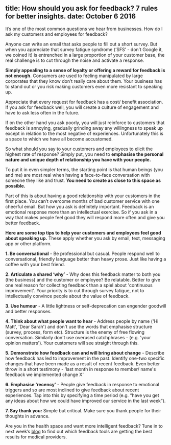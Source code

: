 title: How should you ask for feedback? 7 rules for better insights.
date: October 6 2016
---
It’s one of the most common questions we hear from businesses. How do I ask my customers and employees for feedback?

Anyone can write an email that asks people to fill out a short survey. But when you appreciate that survey fatigue syndrome (‘SFS’ - don’t Google it, we coined it) is entrenched in a large proportion of your customer base, the real challenge is to cut through the noise and activate a response. 

**Simply appealing to a sense of loyalty or offering a reward for feedback is not enough.** Consumers are used to feeling manipulated by large corporates that they know don’t really care about them. Your business has to stand out or you risk making customers even more resistant to speaking up. 

Appreciate that every request for feedback has a cost/ benefit association. If you ask for feedback well, you will create a culture of engagement and have to ask less often in the future. 

If on the other hand you ask poorly, you will just reinforce to customers that feedback is annoying, gradually grinding away any willingness to speak up except in relation to the most negative of experiences. Unfortunately this is a space to which we have all become accustomed.

So what should you say to your customers and employees to elicit the highest rate of response? Simply put, you need to **emphasise the personal nature and unique depth of relationship you have with your people.**

To put it in even simpler terms, the starting point is that human beings (you and me) are most real when having a face-to-face conversation with someone they like and trust. **You need to create as close to this space as possible.**

Part of this is about having a good relationship with your customers in the first place. You can’t overcome months of bad customer service with one cheerful email. But how you ask is definitely important. Feedback is an emotional response more than an intellectual exercise. So if you ask in a way that makes people feel good they will respond more often and give you better feedback. 

**Here are some top tips to help your customers and employees feel good about speaking up.** These apply whether you ask by email, text, messaging app or other platform.

**1.    Be conversational** -  Be professional but casual. People respond well to conversational, friendly language better than heavy prose. Just like having a coffee with your best friend.

**2.    Articulate a shared ‘why’** - Why does this feedback matter to both you (the business) and the customer or employee? Be relatable. Better to give one real reason for collecting feedback than a spiel about 'continuous improvement'. Your priority is to cut through survey fatigue, not to intellectually convince people about the value of feedback.

**3.    Use humour** - A little lightness or self-deprecation can engender goodwill and better responses.

**4.    Think about what people want to hear** - Address people by name ('Hi Matt', 'Dear Sarah') and don't use the words that emphasise structure (survey, process, form etc). Structure is the enemy of free flowing conversation. Similarly don't use overused catchphrases - (e.g. 'your opinion matters'). Your customers will see straight through this.
    
**5.    Demonstrate how feedback can and will bring about change** - Describe how feedback has led to improvement in the past. Identify one-two specific changes that have been made as a result of recent feedback. Even better throw in a short testimony - 'last month in response to member/ name's feedback we implemented change X'

**6.    Emphasise ‘recency’** - People give feedback in response to emotional triggers and so are most inclined to give feedback about recent experiences. Tap into this by specifying a time period (e.g. “have you get any ideas about how we could have improved our service in the last week”).

**7.    Say thank you:** Simple but critical. Make sure you thank people for their thoughts in advance.

Are you in the health space and want more intelligent feedback? Tune in to next week’s [blog](http://blog.critik.com/) to find out which feedback tools are getting the best results for medical providers.
